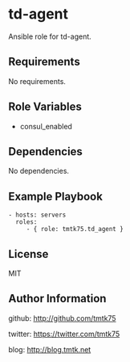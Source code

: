 td-agent
=============
Ansible role for td-agent.

Requirements
------------
No requirements.

Role Variables
--------------
- consul\_enabled

Dependencies
------------
No dependencies.

Example Playbook
----------------

    - hosts: servers
      roles:
         - { role: tmtk75.td_agent }

License
-------
MIT

Author Information
------------------
github: http://github.com/tmtk75

twitter: https://twitter.com/tmtk75

blog: http://blog.tmtk.net

